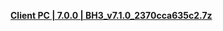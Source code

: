 **[ Client PC | 7.0.0 | BH3_v7.1.0_2370cca635c2.7z ](https://bundle.bh3.com/ptpublic/rel/20231106105308_PSI04xYkMRDoKldh/PC/BH3_v7.1.0_2370cca635c2.7z)**
